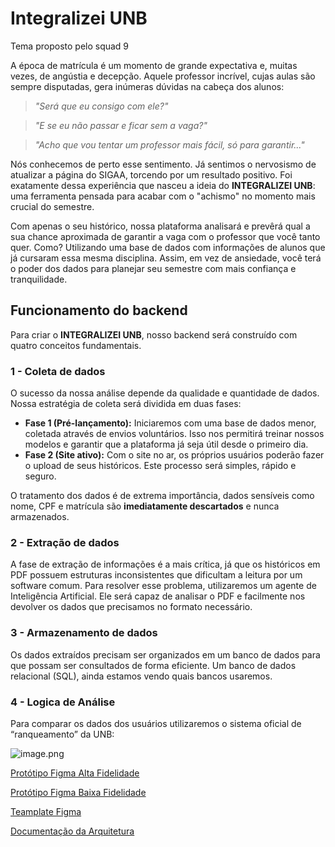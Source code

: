# Integralizei UNB

Tema proposto pelo squad 9 

A época de matrícula é um momento de grande expectativa e, muitas vezes, de angústia e decepção. Aquele professor incrível, cujas aulas são sempre disputadas, gera inúmeras dúvidas na cabeça dos alunos:

> *"Será que eu consigo com ele?"*
> 

> *"E se eu não passar e ficar sem a vaga?"*
> 

> *"Acho que vou tentar um professor mais fácil, só para garantir..."*
> 

Nós conhecemos de perto esse sentimento. Já sentimos o nervosismo de atualizar a página do SIGAA, torcendo por um resultado positivo. Foi exatamente dessa experiência que nasceu a ideia do **INTEGRALIZEI UNB**: uma ferramenta pensada para acabar com o "achismo" no momento mais crucial do semestre.

Com apenas o seu histórico, nossa plataforma analisará e prevêrá qual a sua chance aproximada de garantir a vaga com o professor que você tanto quer. Como? Utilizando uma base de dados com informações de alunos que já cursaram essa mesma disciplina. Assim, em vez de ansiedade, você terá o poder dos dados para planejar seu semestre com mais confiança e tranquilidade.

## Funcionamento do backend

Para criar o **INTEGRALIZEI UNB**, nosso backend será construído com quatro conceitos fundamentais.

### 1 - Coleta de dados

O sucesso da nossa análise depende da qualidade e quantidade de dados. Nossa estratégia de coleta será dividida em duas fases:

- **Fase 1 (Pré-lançamento):** Iniciaremos com uma base de dados menor, coletada através de envios voluntários. Isso nos permitirá treinar nossos modelos e garantir que a plataforma já seja útil desde o primeiro dia.
- **Fase 2 (Site ativo):** Com o site no ar, os próprios usuários poderão fazer o upload de seus históricos. Este processo será simples, rápido e seguro.

O tratamento dos dados é de extrema importância, dados sensíveis como nome, CPF e matrícula são **imediatamente descartados** e nunca armazenados.

### 2 - Extração de dados

A fase de extração de informações é a mais crítica, já que os históricos em PDF possuem estruturas inconsistentes que dificultam a leitura por um software comum. Para resolver esse problema, utilizaremos um agente de Inteligência Artificial. Ele será capaz de analisar o PDF e facilmente nos devolver os dados que precisamos no formato necessário.

### 3 - Armazenamento de dados

Os dados extraídos precisam ser organizados em um banco de dados para que possam ser consultados de forma eficiente. Um banco de dados relacional (SQL), ainda estamos vendo quais bancos usaremos.

### 4 - Logica de Análise

Para comparar os dados dos usuários utilizaremos o sistema oficial de “ranqueamento” da UNB:

![image.png](https://github.com/unb-mds/2025-2-Squad-09/blob/460ee869d35a064a00ce6381d3639f9493a3b7c1/doc/Fotos/Readme%20fotos/image.png)

[Protótipo Figma Alta Fidelidade](https://www.figma.com/proto/aZz3Z42XS3ukfA1dmO4CSy/Integralizei-UnB-Prototipo?page-id=2%3A5057&node-id=86-738&viewport=430%2C484%2C0.16&t=4WOKKrP3IuPDyc7T-1&scaling=min-zoom&content-scaling=fixed&starting-point-node-id=20%3A2016&hide-ui=1)

[Protótipo Figma Baixa Fidelidade](https://www.figma.com/design/aZz3Z42XS3ukfA1dmO4CSy/Integralizei-UnB-Prototipo?node-id=274-782&p=f&t=iHei4xLPFjjhZMzQ-0)

[Teamplate Figma](https://www.figma.com/board/iYClmkeuO6PYRTE8YbSFgY/Integralizei-UnB?node-id=0-1&p=f&t=sJNDJnBSvUTxPIw6-0)

[Documentação da Arquitetura](https://github.com/unb-mds/2025-2-Integralizei_UnB/blob/c7bc131d6d4e7f049eca74789768dd40ea1634e6/doc/arquitetura/DocumentoDeArquitetura.md)




